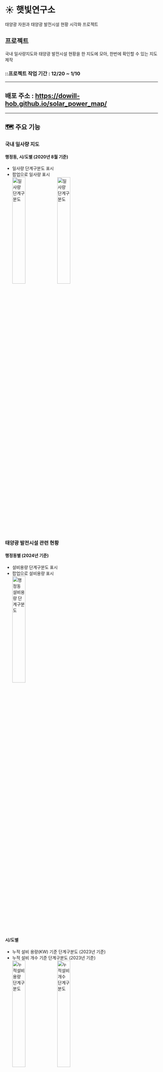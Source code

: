 # ☀️ 햇빛연구소
태양광 자원과 태양광 발전시설 현황 시각화 프로젝트


## 프로젝트
국내 일사량지도와 태양광 발전시설 현황을 한 지도에 모아, 한번에 확인할 수 있는 지도 제작
### ::프로젝트 작업 기간 : 12/20 ~ 1/10
---
## 배포 주소 : <https://dowill-hob.github.io/solar_power_map/>
---
## :world_map: 주요 기능 
### 국내 일사량 지도
#### 행정동, 시/도별 (2020년 8월 기준)
- 일사량 단계구분도 표시
- 팝업으로 일사량 표시
<br><img src="https://github.com/user-attachments/assets/5687994c-daa8-4fe3-a7e2-27e72a49fd21" width="30%" height="30%" title="행정동별 일사량 단계구분도" alt="일사량 단계구분도"></img>
<img src="https://github.com/user-attachments/assets/54278bac-f536-4db9-bbb4-8a09b5b2682d" width="30%" height="30%" title="시/도별 일사량 단계구분도" alt="일사량 단계구분도"></img>

### 태양광 발전시설 관련 현황
#### 행정동별 (2024년 기준)
- 설비용량 단계구분도 표시
- 팝업으로 설비용량 표시
<br><img src="(https://github.com/user-attachments/assets/c0f8f234-ab6c-43dc-ae5d-85750501cdb6" width="30%" height="30%" title="행정동별 설비용량 단계구분도" alt="행정동 설비용량 단계구분도"></img>

#### 시/도별 
- 누적 설비 용량(KW) 기준 단계구분도    (2023년 기준)
- 누적 설비 개수 기준 단계구분도        (2023년 기준)
<br><img src="https://github.com/user-attachments/assets/e9dd3d1a-282b-480a-a42b-b2a3338f4587" width="30%" height="30%" title="누적설비용량 단계구분도" alt="누적설비용량 단계구분도"></img>
<img src="https://github.com/user-attachments/assets/b17653af-6358-4988-980e-8c89a3b57bb6" width="30%" height="30%" title="누적설비개수 단계구분도" alt="누적설비개수 단계구분도"></img>
- 태양광발전량, 전력 사용량 비교 그래프 (2020년 8월 기준)
- 용도별 전력 사용량 파이그래프         (2020년 8월 기준)
- 단위면적 당 설비용량 표시             (2023년 기준)
<br><img src="https://github.com/user-attachments/assets/5687994c-daa8-4fe3-a7e2-27e72a49fd21" width="30%" height="30%" title="행정동별 일사량 단계구분도" alt="일사량 단계구분도"></img>
